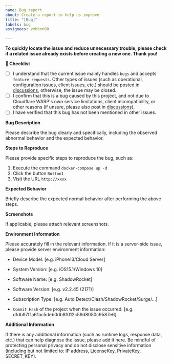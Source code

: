 ```yaml
---
name: Bug report
about: Create a report to help us improve
title: "[Bug]"
labels: bug
assignees: vvbbnn00

---
```


**To quickly locate the issue and reduce unnecessary trouble, please check if a
related issue already exists before creating a new one. Thank you!**

**📜 Checklist**

- [ ] I understand that the current issue mainly handles `bugs` and
  accepts `feature requests`. Other types of issues (such as operational,
  configuration issues, client issues, etc.) should be posted
  in [discussions](https://github.com/vvbbnn00/WARP-Clash-API/discussions),
  otherwise, the issue may be closed.
- [ ] I confirm that this is a bug caused by this project, and not due to
  Cloudflare WARP's own service limitations, client incompatibility, or other
  reasons (if unsure, please also post
  in [discussions](https://github.com/vvbbnn00/WARP-Clash-API/discussions)).
- [ ] I have verified that this bug has not been mentioned in other issues.

**Bug Description**

Please describe the bug clearly and specifically, including the observed
abnormal behavior and the expected behavior.

**Steps to Reproduce**

Please provide specific steps to reproduce the bug, such as:

1. Execute the command `docker-compose up -d`
2. Click the button `Button1`
3. Visit the URL `http://xxxx`

**Expected Behavior**

Briefly describe the expected normal behavior after performing the above steps.

**Screenshots**

If applicable, please attach relevant screenshots.

**Environment Information**

Please accurately fill in the relevant information. If it is a server-side
issue, please provide server environment information:

- Device Model: [e.g. iPhone13/Cloud Server]

- System Version: [e.g. iOS15.1/Windows 10]

- Software Name: [e.g. ShadowRocket]

- Software Version: [e.g. v2.2.45 (2171)]

- Subscription Type: [e.g. Auto Detect/Clash/ShadowRocket/Surge/...]

- `Commit Hash` of the project when the issue
  occurred: [e.g. dfdb97f1a61ac5deb0db8f012c59d8050c9587e6]

**Additional Information**

If there is any additional information (such as runtime logs, response data,
etc.) that can help diagnose the issue, please add it here. Be mindful of
protecting personal privacy and do not disclose sensitive information (including
but not limited to: IP address, LicenseKey, PrivateKey, SECRET_KEY).
